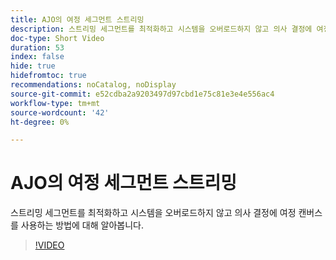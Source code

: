 ```yaml
---
title: AJO의 여정 세그먼트 스트리밍
description: 스트리밍 세그먼트를 최적화하고 시스템을 오버로드하지 않고 의사 결정에 여정 캔버스를 사용하는 방법에 대해 알아봅니다.
doc-type: Short Video
duration: 53
index: false
hide: true
hidefromtoc: true
recommendations: noCatalog, noDisplay
source-git-commit: e52cdba2a9203497d97cbd1e75c81e3e4e556ac4
workflow-type: tm+mt
source-wordcount: '42'
ht-degree: 0%

---
```



# AJO의 여정 세그먼트 스트리밍

스트리밍 세그먼트를 최적화하고 시스템을 오버로드하지 않고 의사 결정에 여정 캔버스를 사용하는 방법에 대해 알아봅니다.

<!-- 62_S522_3442522_52_streamlining-journey-segments-in-ajo -->
>[!VIDEO](https://video.tv.adobe.com/v/3460460/?learn=on&enablevpops=true&captions=kor)
